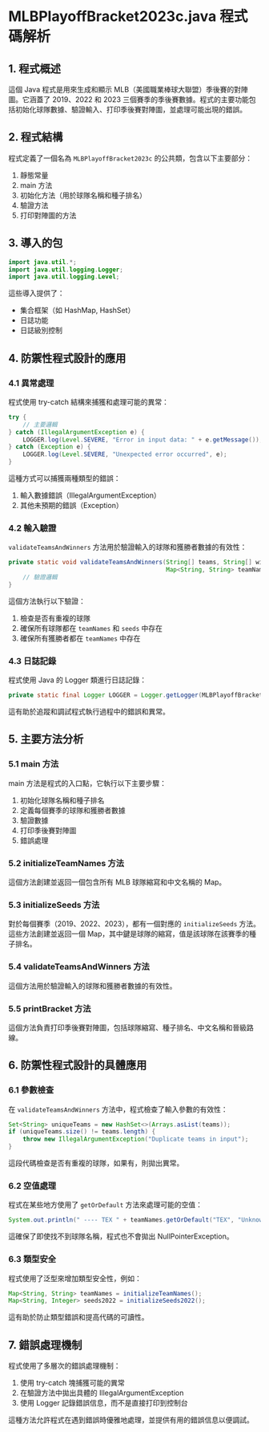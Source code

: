 
# MLBPlayoffBracket2023c.java 程式碼解析

## 1. 程式概述

這個 Java 程式是用來生成和顯示 MLB（美國職業棒球大聯盟）季後賽的對陣圖。它涵蓋了 2019、2022 和 2023 三個賽季的季後賽數據。程式的主要功能包括初始化球隊數據、驗證輸入、打印季後賽對陣圖，並處理可能出現的錯誤。

## 2. 程式結構

程式定義了一個名為 `MLBPlayoffBracket2023c` 的公共類，包含以下主要部分：

1. 靜態常量
2. main 方法
3. 初始化方法（用於球隊名稱和種子排名）
4. 驗證方法
5. 打印對陣圖的方法

## 3. 導入的包

```java
import java.util.*;
import java.util.logging.Logger;
import java.util.logging.Level;
```

這些導入提供了：
- 集合框架（如 HashMap, HashSet）
- 日誌功能
- 日誌級別控制

## 4. 防禦性程式設計的應用

### 4.1 異常處理

程式使用 try-catch 結構來捕獲和處理可能的異常：

```java
try {
    // 主要邏輯
} catch (IllegalArgumentException e) {
    LOGGER.log(Level.SEVERE, "Error in input data: " + e.getMessage());
} catch (Exception e) {
    LOGGER.log(Level.SEVERE, "Unexpected error occurred", e);
}
```

這種方式可以捕獲兩種類型的錯誤：
1. 輸入數據錯誤（IllegalArgumentException）
2. 其他未預期的錯誤（Exception）

### 4.2 輸入驗證

`validateTeamsAndWinners` 方法用於驗證輸入的球隊和獲勝者數據的有效性：

```java
private static void validateTeamsAndWinners(String[] teams, String[] winners,
                                            Map<String, String> teamNames, Map<String, Integer> seeds) {
    // 驗證邏輯
}
```

這個方法執行以下驗證：
1. 檢查是否有重複的球隊
2. 確保所有球隊都在 `teamNames` 和 `seeds` 中存在
3. 確保所有獲勝者都在 `teamNames` 中存在

### 4.3 日誌記錄

程式使用 Java 的 Logger 類進行日誌記錄：

```java
private static final Logger LOGGER = Logger.getLogger(MLBPlayoffBracket2023b.class.getName());
```

這有助於追蹤和調試程式執行過程中的錯誤和異常。

## 5. 主要方法分析

### 5.1 main 方法

main 方法是程式的入口點，它執行以下主要步驟：

1. 初始化球隊名稱和種子排名
2. 定義每個賽季的球隊和獲勝者數據
3. 驗證數據
4. 打印季後賽對陣圖
5. 錯誤處理

### 5.2 initializeTeamNames 方法

這個方法創建並返回一個包含所有 MLB 球隊縮寫和中文名稱的 Map。

### 5.3 initializeSeeds 方法

對於每個賽季（2019、2022、2023），都有一個對應的 `initializeSeeds` 方法。這些方法創建並返回一個 Map，其中鍵是球隊的縮寫，值是該球隊在該賽季的種子排名。

### 5.4 validateTeamsAndWinners 方法

這個方法用於驗證輸入的球隊和獲勝者數據的有效性。

### 5.5 printBracket 方法

這個方法負責打印季後賽對陣圖，包括球隊縮寫、種子排名、中文名稱和晉級路線。

## 6. 防禦性程式設計的具體應用

### 6.1 參數檢查

在 `validateTeamsAndWinners` 方法中，程式檢查了輸入參數的有效性：

```java
Set<String> uniqueTeams = new HashSet<>(Arrays.asList(teams));
if (uniqueTeams.size() != teams.length) {
    throw new IllegalArgumentException("Duplicate teams in input");
}
```

這段代碼檢查是否有重複的球隊，如果有，則拋出異常。

### 6.2 空值處理

程式在某些地方使用了 `getOrDefault` 方法來處理可能的空值：

```java
System.out.println(" ---- TEX " + teamNames.getOrDefault("TEX", "Unknown Team"));
```

這確保了即使找不到球隊名稱，程式也不會拋出 NullPointerException。

### 6.3 類型安全

程式使用了泛型來增加類型安全性，例如：

```java
Map<String, String> teamNames = initializeTeamNames();
Map<String, Integer> seeds2022 = initializeSeeds2022();
```

這有助於防止類型錯誤和提高代碼的可讀性。

## 7. 錯誤處理機制

程式使用了多層次的錯誤處理機制：

1. 使用 try-catch 塊捕獲可能的異常
2. 在驗證方法中拋出具體的 IllegalArgumentException
3. 使用 Logger 記錄錯誤信息，而不是直接打印到控制台

這種方法允許程式在遇到錯誤時優雅地處理，並提供有用的錯誤信息以便調試。

